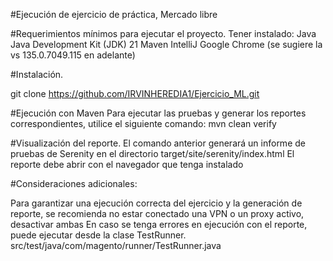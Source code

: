 #Ejecución de ejercicio de práctica, Mercado libre

#Requerimientos mínimos para ejecutar el proyecto.
Tener instalado:
Java
Java Development Kit (JDK) 21
Maven
IntelliJ
Google Chrome (se sugiere la vs 135.0.7049.115 en adelante)

#Instalación.

git clone https://github.com/IRVINHEREDIA1/Ejercicio_ML.git

#Ejecución con Maven
Para ejecutar las pruebas y generar los reportes correspondientes, utilice el siguiente comando:
mvn clean verify

#Visualización del reporte.
El comando anterior generará un informe de pruebas de Serenity en el directorio target/site/serenity/index.html
El reporte debe abrir con el navegador que tenga instalado

#Consideraciones adicionales:

Para garantizar una ejecución correcta del ejercicio y la generación de reporte, se recomienda no estar conectado una
VPN o un proxy activo, desactivar ambas
En caso se tenga errores en ejecución con el reporte, puede ejecutar desde la clase TestRunner.
src/test/java/com/magento/runner/TestRunner.java











